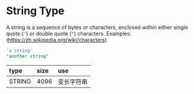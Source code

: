 # String Type

A string is a sequence of bytes or characters, enclosed within either single quote (`'`) or double quote (`"`) characters. Examples:(https://zh.wikipedia.org/wiki/characters)

```SQL
'a string'
"another string"
```

| type   | size | use       |
| :----- | :--- | :--------- |
| STRING | 4096 | 变长字符串 |

